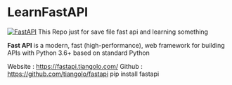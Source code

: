 # LearnFastAPI
<a href="https://fastapi.tiangolo.com"><img src="https://fastapi.tiangolo.com/img/logo-margin/logo-teal.png" size="100px" alt="FastAPI"></a>
This Repo just for save file fast api and learning something

<b>Fast API</b> is a modern, fast (high-performance), web framework for building APIs with Python 3.6+ based on standard Python

Website : https://fastapi.tiangolo.com/
Github : https://github.com/tiangolo/fastapi
pip install fastapi
